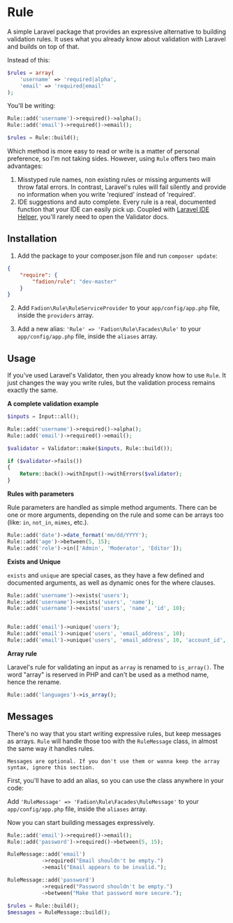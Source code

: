 # Rule

A simple Laravel package that provides an expressive alternative to building validation rules. It uses what you already know about validation with Laravel and builds on top of that.

Instead of this:

```php
$rules = array(
    'username' => 'required|alpha',
    'email' => 'required|email'
);
```

You'll be writing:

```php
Rule::add('username')->required()->alpha();
Rule::add('email')->required()->email();

$rules = Rule::build();
```

Which method is more easy to read or write is a matter of personal preference, so I'm not taking sides. However, using `Rule` offers two main advantages:

1. Misstyped rule names, non existing rules or missing arguments will throw fatal errors. In contrast, Laravel's rules will fail silently and provide no information when you write 'reqiured' instead of 'required'.
2. IDE suggestions and auto complete. Every rule is a real, documented function that your IDE can easily pick up. Coupled with [Laravel IDE Helper](https://github.com/barryvdh/laravel-ide-helper), you'll rarely need to open the Validator docs.

## Installation

1. Add the package to your composer.json file and run `composer update`:

```json
{
    "require": {
        "fadion/rule": "dev-master"
    }
}
```

2. Add `Fadion\Rule\RuleServiceProvider` to your `app/config/app.php` file, inside the `providers` array.

3. Add a new alias: `'Rule' => 'Fadion\Rule\Facades\Rule'` to your `app/config/app.php` file, inside the `aliases` array.

## Usage

If you've used Laravel's Validator, then you already know how to use `Rule`. It just changes the way you write rules, but the validation process remains exactly the same.

**A complete validation example**

```php
$inputs = Input::all();

Rule::add('username')->required()->alpha();
Rule::add('email')->required()->email();

$validator = Validator::make($inputs, Rule::build());

if ($validator->fails())
{
    Return::back()->withInput()->withErrors($validator);
}
```

**Rules with parameters**

Rule parameters are handled as simple method arguments. There can be one or more arguments, depending on the rule and some can be arrays too (like: `in`, `not_in`, `mimes`, etc.).

```php
Rule::add('date')->date_format('mm/dd/YYYY');
Rule::add('age')->between(5, 15);
Rule::add('role')->in(['Admin', 'Moderator', 'Editor']);
```

**Exists and Unique**

`exists` and `unique` are special cases, as they have a few defined and documented arguments, as well as dynamic ones for the where clauses.

```php
Rule::add('username')->exists('users');
Rule::add('username')->exists('users', 'name');
Rule::add('username')->exists('users', 'name', 'id', 10);


Rule::add('email')->unique('users');
Rule::add('email')->unique('users', 'email_address', 10);
Rule::add('email')->unique('users', 'email_address', 10, 'account_id', 1);
```

**Array rule**

Laravel's rule for validating an input as `array` is renamed to `is_array()`. The word "array" is reserved in PHP and can't be used as a method name, hence the rename.

```php
Rule::add('languages')->is_array();
```

## Messages

There's no way that you start writing expressive rules, but keep messages as arrays. `Rule` will handle those too with the `RuleMessage` class, in almost the same way it handles rules.

```
Messages are optional. If you don't use them or wanna keep the array syntax, ignore this section.
```

First, you'll have to add an alias, so you can use the class anywhere in your code:

Add `'RuleMessage' => 'Fadion\Rule\Facades\RuleMessage'` to your `app/config/app.php` file, inside the `aliases` array.

Now you can start building messages expressively.

```php
Rule::add('email')->required()->email();
Rule::add('password')->required()->between(5, 15);

RuleMessage::add('email')
           ->required("Email shouldn't be empty.")
           ->email("Email appears to be invalid.");

RuleMessage::add('password')
           ->required("Password shouldn't be empty.")
           ->between("Make that password more secure.");

$rules = Rule::build();
$messages = RuleMessage::build();
```